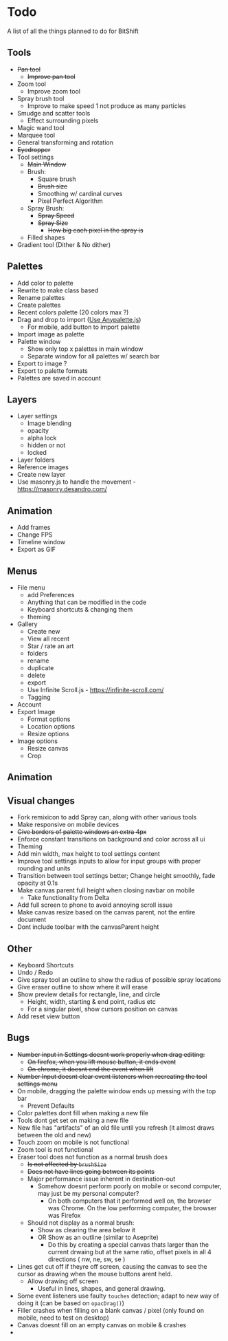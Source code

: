 # Todo
A list of all the things planned to do for BitShift

## Tools
- ~~Pan tool~~
  - ~~Improve pan tool~~
- Zoom tool
  - Improve zoom tool
- Spray brush tool
  - Improve to make speed 1 not produce as many particles 
- Smudge and scatter tools
  - Effect surrounding pixels
- Magic wand tool
- Marquee tool
- General transforming and rotation
- ~~Eyedropper~~
- Tool settings
  - ~~Main Window~~
  - Brush:
    - Square brush
    - ~~Brush size~~
    - Smoothing w/ cardinal curves
    - Pixel Perfect Algorithm
  - Spray Brush: 
    - ~~Spray Speed~~
    - ~~Spray Size~~
      - ~~How big each pixel in the spray is~~
  - Filled shapes
- Gradient tool (Dither & No dither)

## Palettes
- Add color to palette
- Rewrite to make class based
- Rename palettes
- Create palettes
- Recent colors palette (20 colors max ?)
- Drag and drop to import ([Use Anypalette.js](https://1j01.github.io/anypalette.js/demo))
  - For mobile, add button to import palette
- Import image as palette
- Palette window 
  - Show only top x palettes in main window
  - Separate window for all palettes w/ search bar
- Export to image ?
- Export to palette formats
- Palettes are saved in account

## Layers
- Layer settings 
  - Image blending
  - opacity
  - alpha lock
  - hidden or not
  - locked
- Layer folders
- Reference images
- Create new layer
- Use masonry.js to handle the movement - https://masonry.desandro.com/ 

## Animation
- Add frames
- Change FPS
- Timeline window
- Export as GIF

## Menus
- File menu
  - add Preferences
  - Anything that can be modified in the code
  - Keyboard shortcuts & changing them
  - theming 
- Gallery
  - Create new
  - View all recent 
  - Star / rate an art
  - folders
  - rename 
  - duplicate
  - delete
  - export
  - Use Infinite Scroll.js - https://infinite-scroll.com/
  - Tagging
- Account 
- Export Image
  - Format options
  - Location options
  - Resize options
- Image options
  - Resize canvas
  - Crop

## Animation

## Visual changes 
- Fork remixicon to add Spray can, along with other various tools
- Make responsive on mobile devices
- ~~Give borders of palette windows an extra 4px~~
- Enforce constant transitions on background and color across all ui
- Theming
- Add min width, max height to tool settings content
- Improve tool settings inputs to allow for input groups with proper rounding and units
- Transition between tool settings better; Change height smoothly, fade opacity at 0.1s
- Make canvas parent full height when closing navbar on mobile
  - Take functionality from Delta
- Add full screen to phone to avoid annoying scroll issue
- Make canvas resize based on the canvas parent, not the entire document
- Dont include toolbar with the canvasParent height

## Other
- Keyboard Shortcuts
- Undo / Redo
- Give spray tool an outline to show the radius of possible spray locations
- Give eraser outline to show where it will erase
- Show preview details for rectangle, line, and circle
  - Height, width, starting & end point, radius etc
  - For a singular pixel, show cursors position on canvas
- Add reset view button

## Bugs
- ~~Number input in Settings doesnt work properly when drag editing:~~
  - ~~On firefox, when you lift mouse button, it ends event~~
  - ~~On chrome, it doesnt end the event when lift~~
- ~~Number Input doesnt clear event listeners when recreating the tool settings menu~~
- On mobile, dragging the palette window ends up messing with the top bar
  - Prevent Defaults
- Color palettes dont fill when making a new file
- Tools dont get set on making a new file
- New file has "artifacts" of an old file until you refresh (it almost draws between the old and new)
- Touch zoom on mobile is not functional
- Zoom tool is not functional
- Eraser tool does not function as a normal brush does
  - ~~Is not affected by `brushSize`~~
  - ~~Does not have lines going between its points~~
  - Major performance issue inherent in destination-out
    - Somehow doesnt perform poorly on mobile or second computer, may just be my personal computer?
      - On both computers that it performed well on, the browser was Chrome. On the low performing computer, the browser was Firefox
  - Should not display as a normal brush:
    - Show as clearing the area below it
    - OR Show as an outline (similar to Aseprite)
      - Do this by creating a special canvas thats larger than the current drwaing but at the same ratio, offset pixels in all 4 directions ( nw, ne, sw, se ) 
- Lines get cut off if theyre off screen, causing the canvas to see the cursor as drawing when the mouse buttons arent held.
  - Allow drawing off screen
    - Useful in lines, shapes, and general drawing.
- Some event listeners use faulty `touches` detection; adapt to new way of doing it (can be based on `opacDrag()`)
- Filler crashes when filling on a blank canvas / pixel (only found on mobile, need to test on desktop)
- Canvas doesnt fill on an empty canvas on mobile & crashes
- 
